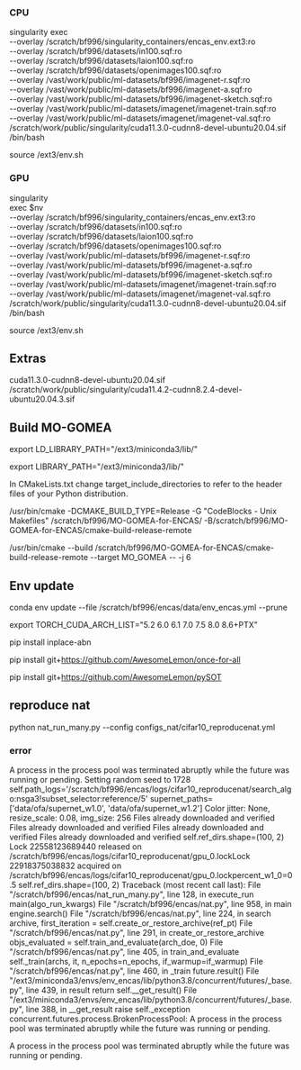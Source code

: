 ### CPU

singularity exec \
  --overlay /scratch/bf996/singularity_containers/encas_env.ext3:ro \
  --overlay /scratch/bf996/datasets/in100.sqf:ro \
  --overlay /scratch/bf996/datasets/laion100.sqf:ro \
  --overlay /scratch/bf996/datasets/openimages100.sqf:ro \
  --overlay /vast/work/public/ml-datasets/bf996/imagenet-r.sqf:ro \
  --overlay /vast/work/public/ml-datasets/bf996/imagenet-a.sqf:ro \
  --overlay /vast/work/public/ml-datasets/bf996/imagenet-sketch.sqf:ro \
  --overlay /vast/work/public/ml-datasets/imagenet/imagenet-train.sqf:ro \
  --overlay /vast/work/public/ml-datasets/imagenet/imagenet-val.sqf:ro \
  /scratch/work/public/singularity/cuda11.3.0-cudnn8-devel-ubuntu20.04.sif \
  /bin/bash

source /ext3/env.sh

### GPU

singularity \
  exec $nv \
  --overlay /scratch/bf996/singularity_containers/encas_env.ext3:ro \
  --overlay /scratch/bf996/datasets/in100.sqf:ro \
  --overlay /scratch/bf996/datasets/laion100.sqf:ro \
  --overlay /scratch/bf996/datasets/openimages100.sqf:ro \
  --overlay /vast/work/public/ml-datasets/bf996/imagenet-r.sqf:ro \
  --overlay /vast/work/public/ml-datasets/bf996/imagenet-a.sqf:ro \
  --overlay /vast/work/public/ml-datasets/bf996/imagenet-sketch.sqf:ro \
  --overlay /vast/work/public/ml-datasets/imagenet/imagenet-train.sqf:ro \
  --overlay /vast/work/public/ml-datasets/imagenet/imagenet-val.sqf:ro \
  /scratch/work/public/singularity/cuda11.3.0-cudnn8-devel-ubuntu20.04.sif \
  /bin/bash

source /ext3/env.sh

## Extras

cuda11.3.0-cudnn8-devel-ubuntu20.04.sif
/scratch/work/public/singularity/cuda11.4.2-cudnn8.2.4-devel-ubuntu20.04.3.sif

## Build MO-GOMEA

export LD_LIBRARY_PATH="/ext3/miniconda3/lib/"

export LIBRARY_PATH="/ext3/miniconda3/lib/"

In CMakeLists.txt change target_include_directories to refer to the header files of your Python distribution.

/usr/bin/cmake -DCMAKE_BUILD_TYPE=Release -G "CodeBlocks - Unix Makefiles" /scratch/bf996/MO-GOMEA-for-ENCAS/ -B/scratch/bf996/MO-GOMEA-for-ENCAS/cmake-build-release-remote

/usr/bin/cmake --build /scratch/bf996/MO-GOMEA-for-ENCAS/cmake-build-release-remote --target MO_GOMEA -- -j 6

## Env update

conda env update --file /scratch/bf996/encas/data/env_encas.yml --prune

export TORCH_CUDA_ARCH_LIST="5.2 6.0 6.1 7.0 7.5 8.0 8.6+PTX"

pip install inplace-abn

pip install git+https://github.com/AwesomeLemon/once-for-all

pip install git+https://github.com/AwesomeLemon/pySOT

## reproduce nat

python nat_run_many.py --config configs_nat/cifar10_reproducenat.yml

### error

A process in the process pool was terminated abruptly while the future was running or pending.
Setting random seed to 1728
self.path_logs='/scratch/bf996/encas/logs/cifar10_reproducenat/search_algo:nsga3!subset_selector:reference/5'
supernet_paths=['data/ofa/supernet_w1.0', 'data/ofa/supernet_w1.2']
Color jitter: None, resize_scale: 0.08, img_size: 256
Files already downloaded and verified
Files already downloaded and verified
Files already downloaded and verified
Files already downloaded and verified
self.ref_dirs.shape=(100, 2)
Lock 22558123689440 released on /scratch/bf996/encas/logs/cifar10_reproducenat/gpu_0.lockLock 22918375038832 acquired on /scratch/bf996/encas/logs/cifar10_reproducenat/gpu_0.lockpercent_w1_0=0.5
self.ref_dirs.shape=(100, 2)
Traceback (most recent call last):
  File "/scratch/bf996/encas/nat_run_many.py", line 128, in execute_run
    main(algo_run_kwargs)
  File "/scratch/bf996/encas/nat.py", line 958, in main
    engine.search()
  File "/scratch/bf996/encas/nat.py", line 224, in search
    archive, first_iteration = self.create_or_restore_archive(ref_pt)
  File "/scratch/bf996/encas/nat.py", line 291, in create_or_restore_archive
    objs_evaluated = self.train_and_evaluate(arch_doe, 0)
  File "/scratch/bf996/encas/nat.py", line 405, in train_and_evaluate
    self._train(archs, it, n_epochs=n_epochs, if_warmup=if_warmup)
  File "/scratch/bf996/encas/nat.py", line 460, in _train
    future.result()
  File "/ext3/miniconda3/envs/env_encas/lib/python3.8/concurrent/futures/_base.py", line 439, in result
    return self.__get_result()
  File "/ext3/miniconda3/envs/env_encas/lib/python3.8/concurrent/futures/_base.py", line 388, in __get_result
    raise self._exception
concurrent.futures.process.BrokenProcessPool: A process in the process pool was terminated abruptly while the future was running or pending.

A process in the process pool was terminated abruptly while the future was running or pending.